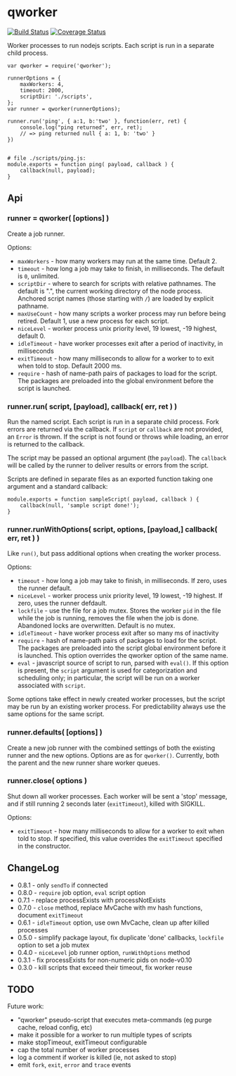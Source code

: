 qworker
=======

[![Build Status](https://api.travis-ci.org/andrasq/node-qworker.svg?branch=master)](https://travis-ci.org/andrasq/node-qworker?branch=master)
[![Coverage Status](https://codecov.io/github/andrasq/node-qworker/coverage.svg?branch=master)](https://codecov.io/github/andrasq/node-qworker?branch=master)


Worker processes to run nodejs scripts.  Each script is run in a separate child process.

    var qworker = require('qworker');

    runnerOptions = {
        maxWorkers: 4,
        timeout: 2000,
        scriptDir: './scripts',
    };
    var runner = qworker(runnerOptions);

    runner.run('ping', { a:1, b:'two' }, function(err, ret) {
        console.log("ping returned", err, ret);
        // => ping returned null { a: 1, b: 'two' }
    })


    # file ./scripts/ping.js:
    module.exports = function ping( payload, callback ) {
        callback(null, payload);
    }


## Api

### runner = qworker( [options] )

Create a job runner.

Options:
- `maxWorkers` - how many workers may run at the same time.  Default 2.
- `timeout` - how long a job may take to finish, in milliseconds.
  The default is `0`, unlimited.
- `scriptDir` - where to search for scripts with relative pathnames.
  The default is ".", the current working directory of the node process.
  Anchored script names (those starting with `/`) are loaded by explicit pathname.
- `maxUseCount` - how many scripts a worker process may run before being retired.
  Default 1, use a new process for each script.
- `niceLevel` - worker process unix priority level, 19 lowest, -19 highest, default 0.
- `idleTimeout` - have worker processes exit after a period of inactivity, in milliseconds
- `exitTimeout` - how many milliseconds to allow for a worker to to exit when told to stop.
  Default 2000 ms.
- `require` - hash of name-path pairs of packages to load for the script.
  The packages are preloaded into the global environment before the script is launched.

### runner.run( script, [payload], callback( err, ret ) )

Run the named script.  Each script is run in a separate child process.  Fork errors
are returned via the callback.  If `script` or `callback` are not provided, an `Error`
is thrown.  If the script is not found or throws while loading, an error is returned
to the callback.

The script may be passed an optional argument (the `payload`).  The `callback` will be
called by the runner to deliver results or errors from the script.

Scripts are defined in separate files as an exported function taking one argument and
a standard callback:

    module.exports = function sampleScript( payload, callback ) {
        callback(null, 'sample script done!');
    }

### runner.runWithOptions( script, options, [payload,] callback( err, ret ) )

Like `run()`, but pass additional options when creating the worker process.

Options:
- `timeout` - how long a job may take to finish, in milliseconds.
  If zero, uses the runner default.
- `niceLevel` - worker process unix priority level, 19 lowest, -19 highest.
  If zero, uses the runner defdault.
- `lockfile` - use the file for a job mutex.  Stores the worker `pid` in the file
  while the job is running, removes the file when the job is done.  Abandoned locks
  are overwritten.  Default is no mutex.
- `idleTimeout` - have worker process exit after so many ms of inactivity
- `require` - hash of name-path pairs of packages to load for the script.
  The packages are preloaded into the script global environment before it is launched.
  This option overrides the qworker option of the same name.
- `eval` - javascript source of script to run, parsed with `eval()`.  If this option
  is present, the `script` argument is used for categorization and scheduling only;
  in particular, the script will be run on a worker associated with `script`.

Some options take effect in newly created worker processes, but the script may be run
by an existing worker process.  For predictability always use the same options for the
same script.

### runner.defaults( [options] )

Create a new job runner with the combined settings of both the existing runner and the
new options.  Options are as for `qworker()`.  Currently, both the parent and the new
runner share worker queues.

### runner.close( options )

Shut down all worker processes.  Each worker will be sent a 'stop' message, and if still
running 2 seconds later (`exitTimeout`), killed with SIGKILL.

Options:
- `exitTimeout` - how many milliseconds to allow for a worker to exit when told to stop.
  If specified, this value overrides the `exitTimeout` specified in the constructor.


## ChangeLog

- 0.8.1 - only `sendTo` if connected
- 0.8.0 - `require` job option, `eval` script option
- 0.7.1 - replace processExists with processNotExists
- 0.7.0 - `close` method, replace MvCache with mv hash functions, document `exitTimeout`
- 0.6.1 - `idleTimeout` option, use own MvCache, clean up after killed processes
- 0.5.0 - simplify package layout, fix duplicate 'done' callbacks, `lockfile` option to set a job mutex
- 0.4.0 - `niceLevel` job runner option, `runWithOptions` method
- 0.3.1 - fix processExists for non-numeric pids on node-v0.10
- 0.3.0 - kill scripts that exceed their timeout, fix worker reuse

## TODO

Future work:
- "qworker" pseudo-script that executes meta-commands (eg purge cache, reload config, etc)
- make it possible for a worker to run multiple types of scripts
- make stopTimeout, exitTimeout configurable
- cap the total number of worker processes
- log a comment if worker is killed (ie, not asked to stop)
- emit `fork`, `exit`, `error` and `trace` events
